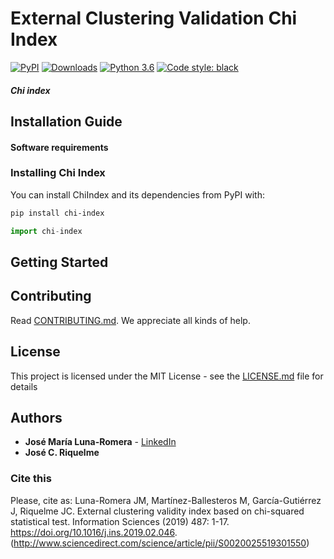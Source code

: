# External Clustering Validation Chi Index
[![PyPI](https://img.shields.io/pypi/v/ADLStream.svg)](https://pypi.org/project/chi-index/)
[![Downloads](https://pepy.tech/badge/chi-index)](https://pepy.tech/project/chi-index)
[![Python 3.6](https://img.shields.io/badge/Python-3.6%20%7C%203.7%20%7C%203.8-blue)](https://www.python.org/downloads/release/python-360/)
[![Code style: black](https://img.shields.io/badge/code%20style-black-000000.svg)](https://github.com/psf/black)

##### Chi index 

## Installation Guide



#### Software requirements


### Installing Chi Index

You can install ChiIndex and its dependencies from PyPI with:

```bash
pip install chi-index
```



```python 
import chi-index
```

## Getting Started 


## Contributing

Read [CONTRIBUTING.md](CONTRIBUTING.md). We appreciate all kinds of help.

## License

This project is licensed under the MIT License - see the [LICENSE.md](LICENSE.md) file for details

## Authors 

* **José María Luna-Romera** - [LinkedIn](http://www.linkedin.com/in/josemluna)
* **José C. Riquelme**

### Cite this
Please, cite as: Luna-Romera JM, Martínez-Ballesteros M, García-Gutiérrez J, Riquelme JC. External clustering validity index based on chi-squared statistical test. Information Sciences (2019) 487: 1-17. https://doi.org/10.1016/j.ins.2019.02.046. (http://www.sciencedirect.com/science/article/pii/S0020025519301550)
